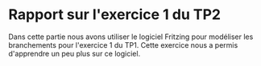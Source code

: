 # Rapport sur l'exercice 1 du TP2

Dans cette partie nous avons utiliser le logiciel Fritzing pour modéliser les branchements pour l'exercice 1 du TP1. Cette exercice nous a permis d'apprendre un peu plus sur ce logiciel.
